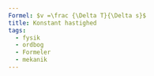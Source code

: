 ```yaml
---
Formel: $v =\frac {\Delta T}{\Delta s}$
title: Konstant hastighed
tags:
  - fysik
  - ordbog
  - Formeler
  - mekanik
---
```


